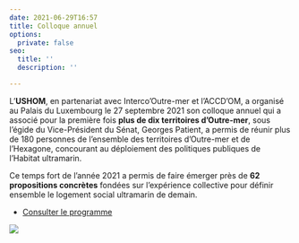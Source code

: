 ```yaml
---
date: 2021-06-29T16:57
title: Colloque annuel
options:
  private: false
seo:
  title: ''
  description: ''

---
```

L’**USHOM**, en partenariat avec Interco’Outre-mer et l’ACCD’OM, a organisé au Palais du Luxembourg le 27 septembre 2021 son colloque annuel qui a associé pour la première fois **plus de dix territoires d’Outre-mer**, sous l’égide du Vice-Président du Sénat, Georges Patient, a permis de réunir plus de 180 personnes de l’ensemble des territoires d’Outre-mer et de l’Hexagone, concourant au déploiement des politiques publiques de l’Habitat ultramarin.

Ce temps fort de l’année 2021 a permis de faire émerger près de **62 propositions concrètes** fondées sur l’expérience collective pour définir ensemble le logement social ultramarin de demain.

* [Consulter le programme ](/static/uploads/colloque-27-septembre-2021-programme.pdf "Consulter le programme")

![](/static/uploads/photo-de-groupe.png)